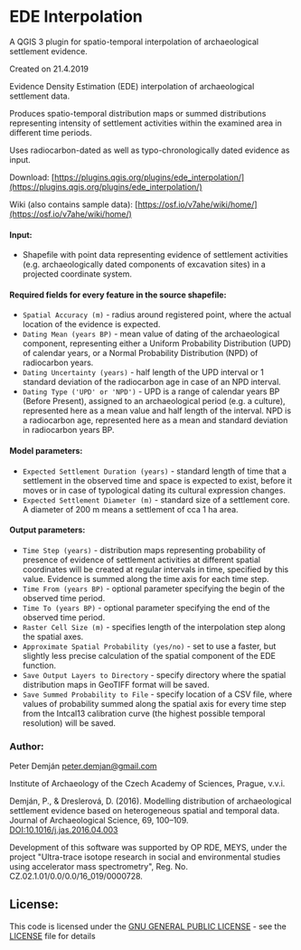 # EDE Interpolation
A QGIS 3 plugin for spatio-temporal interpolation of archaeological settlement evidence.

Created on 21.4.2019

Evidence Density Estimation (EDE) interpolation of archaeological settlement data.

Produces spatio-temporal distribution maps or summed distributions representing intensity of settlement activities within the examined area in different time periods.

Uses radiocarbon-dated as well as typo-chronologically dated evidence as input.

Download: [https://plugins.qgis.org/plugins/ede_interpolation/](https://plugins.qgis.org/plugins/ede_interpolation/)

Wiki (also contains sample data): [https://osf.io/v7ahe/wiki/home/](https://osf.io/v7ahe/wiki/home/)

#### Input:
* Shapefile with point data representing evidence of settlement activities (e.g. archaeologically dated components of excavation sites) in a projected coordinate system.

#### Required fields for every feature in the source shapefile:
* `Spatial Accuracy (m)` - radius around registered point, where the actual location of the evidence is expected.
* `Dating Mean (years BP)` - mean value of dating of the archaeological component, representing either a Uniform Probability Distribution (UPD) of calendar years, or a Normal Probability Distribution (NPD) of radiocarbon years.
* `Dating Uncertainty (years)` - half length of the UPD interval or 1 standard deviation of the radiocarbon age in case of an NPD interval.
* `Dating Type ('UPD' or 'NPD')` - UPD is a range of calendar years BP (Before Present), assigned to an archaeological period (e.g. a culture), represented here as a mean value and half length of the interval. NPD is a radiocarbon age, represented here as a mean and standard deviation in radiocarbon years BP.

#### Model parameters:
* `Expected Settlement Duration (years)` - standard length of time that a settlement in the observed time and space is expected to exist, before it moves or in case of typological dating its cultural expression changes.
* `Expected Settlement Diameter (m)` - standard size of a settlement core. A diameter of 200 m means a settlement of cca 1 ha area.

#### Output parameters:
* `Time Step (years)` - distribution maps representing probability of presence of evidence of settlement activities at different spatial coordinates will be created at regular intervals in time, specified by this value. Evidence is summed along the time axis for each time step.
* `Time From (years BP)` - optional parameter specifying the begin of the observed time period.
* `Time To (years BP)` - optional parameter specifying the end of the observed time period.
* `Raster Cell Size (m)` - specifies length of the interpolation step along the spatial axes.
* `Approximate Spatial Probability (yes/no)` - set to use a faster, but slightly less precise calculation of the spatial component of the EDE function.
* `Save Output Layers to Directory` - specify directory where the spatial distribution maps in GeoTIFF format will be saved.
* `Save Summed Probability to File` - specify location of a CSV file, where values of probability summed along the spatial axis for every time step from the Intcal13 calibration curve (the highest possible temporal resolution) will be saved.

### Author:
Peter Demján [peter.demjan@gmail.com](peter.demjan@gmail.com)

Institute of Archaeology of the Czech Academy of Sciences, Prague, v.v.i.

Demján, P., & Dreslerová, D. (2016). Modelling distribution of archaeological settlement evidence based on heterogeneous spatial and temporal data. Journal of Archaeological Science, 69, 100–109. [DOI:10.1016/j.jas.2016.04.003](https://doi.org/10.1016/j.jas.2016.04.003)

Development of this software was supported by OP RDE, MEYS, under the project "Ultra-trace isotope research in social and environmental studies using accelerator mass spectrometry", Reg. No. CZ.02.1.01/0.0/0.0/16_019/0000728.

## License: <a name="license"></a>

This code is licensed under the [GNU GENERAL PUBLIC LICENSE](https://www.gnu.org/licenses/gpl-3.0.en.html) - see the [LICENSE](LICENSE) file for details
